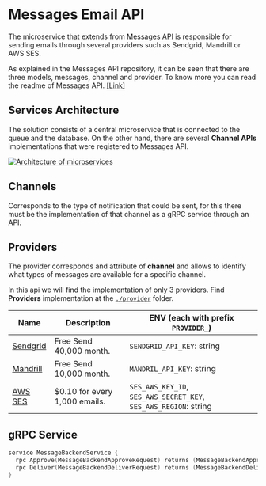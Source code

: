 # Messages Email API

The microservice that extends from [Messages API](https://github.com/microapis/messages-api) is responsible for sending emails through several providers such as Sendgrid, Mandrill or AWS SES.

As explained in the Messages API repository, it can be seen that there are three models, messages, channel and provider. To know more you can read the readme of Messages API. [[Link]](https://github.com/microapis/messages-hook-api)

## Services Architecture

The solution consists of a central microservice that is connected to the queue and the database. On the other hand, there are several **Channel APIs** implementations that were registered to Messages API.

[![Architecture of
microservices](./docs/images/messages-email-architecture.png)](./docs/images/messages-email-architecture.png)

## Channels

Corresponds to the type of notification that could be sent, for this there must be the implementation of that channel as a gRPC service through an API.

## Providers

The provider corresponds and attribute of **channel** and allows to identify what types of messages are available for a specific channel.

In this api we will find the implementation of only 3 providers. Find **Providers** implementation at the [`./provider`](./lib) folder.

| Name                                   | Description                    | ENV (each with prefix `PROVIDER_`)                               |
| -------------------------------------- | ------------------------------ | ---------------------------------------------------------------- |
| [Sendgrid](https://sendgrid.com/)      | Free Send 40,000 month.        | `SENDGRID_API_KEY`: string                                       |
| [Mandrill](https://mandrill.com/)      | Free Send 10,000 month.        | `MANDRIL_API_KEY`: string                                        |
| [AWS SES](https://aws.amazon.com/ses/) | \$0.10 for every 1,000 emails. | `SES_AWS_KEY_ID`, `SES_AWS_SECRET_KEY`, `SES_AWS_REGION`: string |

## gRPC Service

```go
service MessageBackendService {
  rpc Approve(MessageBackendApproveRequest) returns (MessageBackendApproveResponse) {}
  rpc Deliver(MessageBackendDeliverRequest) returns (MessageBackendDeliverResponse) {}
}
```
